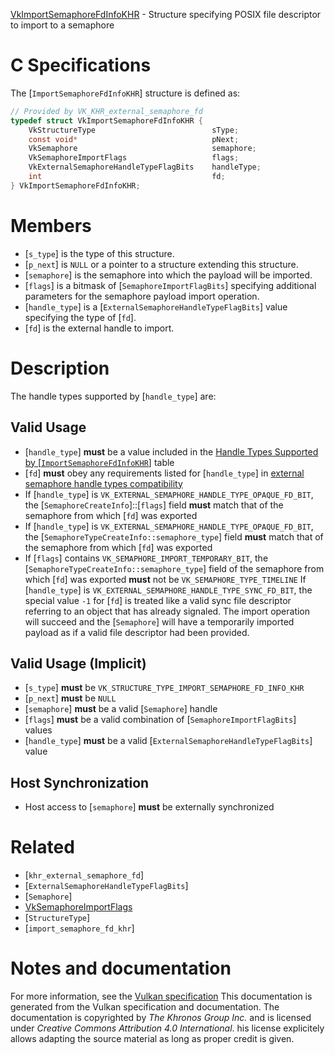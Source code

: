 [VkImportSemaphoreFdInfoKHR](https://www.khronos.org/registry/vulkan/specs/1.3-extensions/man/html/VkImportSemaphoreFdInfoKHR.html) - Structure specifying POSIX file descriptor to import to a semaphore

# C Specifications
The [`ImportSemaphoreFdInfoKHR`] structure is defined as:
```c
// Provided by VK_KHR_external_semaphore_fd
typedef struct VkImportSemaphoreFdInfoKHR {
    VkStructureType                          sType;
    const void*                              pNext;
    VkSemaphore                              semaphore;
    VkSemaphoreImportFlags                   flags;
    VkExternalSemaphoreHandleTypeFlagBits    handleType;
    int                                      fd;
} VkImportSemaphoreFdInfoKHR;
```

# Members
- [`s_type`] is the type of this structure.
- [`p_next`] is `NULL` or a pointer to a structure extending this structure.
- [`semaphore`] is the semaphore into which the payload will be imported.
- [`flags`] is a bitmask of [`SemaphoreImportFlagBits`] specifying additional parameters for the semaphore payload import operation.
- [`handle_type`] is a [`ExternalSemaphoreHandleTypeFlagBits`] value specifying the type of [`fd`].
- [`fd`] is the external handle to import.

# Description
The handle types supported by [`handle_type`] are:
## Valid Usage
-  [`handle_type`] **must**  be a value included in the [Handle Types Supported by [`ImportSemaphoreFdInfoKHR`]](https://www.khronos.org/registry/vulkan/specs/1.3-extensions/html/vkspec.html#synchronization-semaphore-handletypes-fd) table
-  [`fd`] **must**  obey any requirements listed for [`handle_type`] in [external semaphore handle types compatibility](https://www.khronos.org/registry/vulkan/specs/1.3-extensions/html/vkspec.html#external-semaphore-handle-types-compatibility)
-    If [`handle_type`] is `VK_EXTERNAL_SEMAPHORE_HANDLE_TYPE_OPAQUE_FD_BIT`, the [`SemaphoreCreateInfo`]::[`flags`] field  **must**  match that of the semaphore from which [`fd`] was exported
-    If [`handle_type`] is `VK_EXTERNAL_SEMAPHORE_HANDLE_TYPE_OPAQUE_FD_BIT`, the [`SemaphoreTypeCreateInfo::semaphore_type`] field  **must**  match that of the semaphore from which [`fd`] was exported
-    If [`flags`] contains `VK_SEMAPHORE_IMPORT_TEMPORARY_BIT`, the [`SemaphoreTypeCreateInfo::semaphore_type`] field of the semaphore from which [`fd`] was exported  **must**  not be `VK_SEMAPHORE_TYPE_TIMELINE`
If [`handle_type`] is `VK_EXTERNAL_SEMAPHORE_HANDLE_TYPE_SYNC_FD_BIT`,
the special value `-1` for [`fd`] is treated like a valid sync file
descriptor referring to an object that has already signaled.
The import operation will succeed and the [`Semaphore`] will have a
temporarily imported payload as if a valid file descriptor had been
provided.
## Valid Usage (Implicit)
-  [`s_type`] **must**  be `VK_STRUCTURE_TYPE_IMPORT_SEMAPHORE_FD_INFO_KHR`
-  [`p_next`] **must**  be `NULL`
-  [`semaphore`] **must**  be a valid [`Semaphore`] handle
-  [`flags`] **must**  be a valid combination of [`SemaphoreImportFlagBits`] values
-  [`handle_type`] **must**  be a valid [`ExternalSemaphoreHandleTypeFlagBits`] value

## Host Synchronization
- Host access to [`semaphore`] **must**  be externally synchronized

# Related
- [`khr_external_semaphore_fd`]
- [`ExternalSemaphoreHandleTypeFlagBits`]
- [`Semaphore`]
- [VkSemaphoreImportFlags]()
- [`StructureType`]
- [`import_semaphore_fd_khr`]

# Notes and documentation
For more information, see the [Vulkan specification](https://www.khronos.org/registry/vulkan/specs/1.3-extensions/html/vkspec.html)
This documentation is generated from the Vulkan specification and documentation.
The documentation is copyrighted by *The Khronos Group Inc.* and is licensed under *Creative Commons Attribution 4.0 International*.
his license explicitely allows adapting the source material as long as proper credit is given.
        